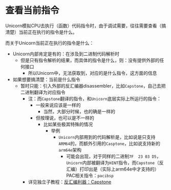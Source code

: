 # 查看当前指令

Unicorn模拟CPU去执行（函数）代码指令时，由于调试需要，往往需要查看（搞清楚）当前正在执行的指令是什么。

而关于Unicorn当前正在执行的指令是什么：

* Unicorn内部肯定是有的：在涉及到二进制代码解析时
  * 但是只有指令解析的结果，而具体的指令是什么，则：没有提供外部的任何接口
    * 所以Unicorn中，无法获取到，对应的是什么指令，这方面的信息
* 如果想要搞清楚：当前是什么指令
  * 暂时只能：引入外部的反汇编器disassembler，比如`Capstone`，自己去把二进制翻译为对应指令
    * 注：而`Capstone`翻译的指令，和`Unicorn`底层实际上所运行的指令：
      * 一般来说应该是一样的
        * 当然，大部分时候，也的确是一样的
      * 但按理说，也可以是不一样的
        * 比如某些极其特殊的情况
          * 举例
            * `Unicorn`内部用到的代码解析是，比如说是只支持`ARM64`的，而额外引用的`Casptone`，比如说支持新的`arm64e`架构
              * 可能会出现，对于同样的二进制`7F  23 03 D5`，`Unicorn`内部被翻译为`HINT`指令，而`Capstone`（反汇编）打印出是（实际上arm64e中才支持的）PAC相关指令：`pacibsp`
    * 详见独立子教程：[反汇编利器：Capstone](https://book.crifan.org/books/ultimate_disassembler_capstone/website/)
